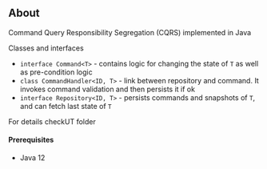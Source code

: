## About
Command Query Responsibility Segregation (CQRS) implemented in Java


Classes and interfaces
* `interface Command<T>` - contains logic for changing the state of `T` as well as pre-condition logic
* `class CommandHandler<ID, T>` - link between repository and command. It invokes command validation and then persists it if ok
* `interface Repository<ID, T>` - persists commands and snapshots of `T`, and can fetch last state of `T`

For details checkUT folder


#### Prerequisites
* Java 12
